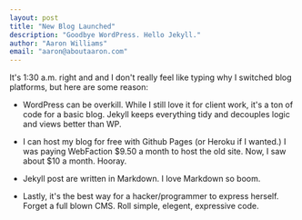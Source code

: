 ```yaml
---
layout: post
title: "New Blog Launched"
description: "Goodbye WordPress. Hello Jekyll."
author: "Aaron Williams"
email: "aaron@aboutaaron.com"
---
```


It's 1:30 a.m. right and and I don't really feel like typing why I switched blog platforms, but here are some reason:

- WordPress can be overkill. While I still love it for client work, it's a ton of code for a basic blog. Jekyll keeps everything tidy and decouples logic and views better than WP.

- I can host my blog for free with Github Pages (or Heroku if I wanted.) I was paying WebFaction $9.50 a month to host the old site. Now, I saw about $10 a month. Hooray.

- Jekyll post are written in Markdown. I love Markdown so boom.

- Lastly, it's the best way for a hacker/programmer to express herself. Forget a full blown CMS. Roll simple, elegent, expressive code.
